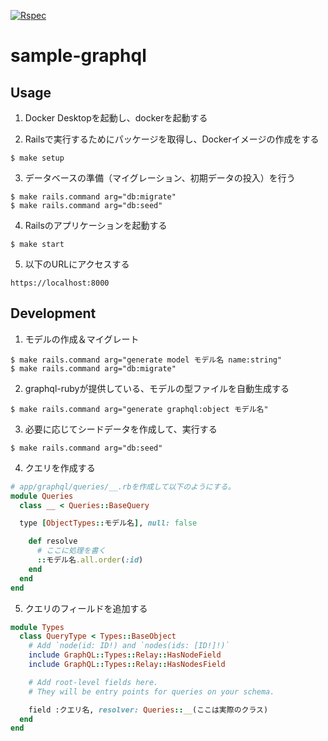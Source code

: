[![Rspec](https://github.com/keychi25/sample-graphql/actions/workflows/rspec.yml/badge.svg)](https://github.com/keychi25/sample-graphql/actions/workflows/rspec.yml)

# sample-graphql

## Usage

1. Docker Desktopを起動し、dockerを起動する

2. Railsで実行するためにパッケージを取得し、Dockerイメージの作成をする
  ```
  $ make setup
  ```

3. データベースの準備（マイグレーション、初期データの投入）を行う
  ```
  $ make rails.command arg="db:migrate"
  $ make rails.command arg="db:seed"
  ```

4.  Railsのアプリケーションを起動する
  ```
  $ make start
  ```

5. 以下のURLにアクセスする

  `https://localhost:8000` 


## Development

1. モデルの作成＆マイグレート

  ```
  $ make rails.command arg="generate model モデル名 name:string"
  $ make rails.command arg="db:migrate"
  ```
2. graphql-rubyが提供している、モデルの型ファイルを自動生成する

  ```
  $ make rails.command arg="generate graphql:object モデル名"
  ```

3. 必要に応じてシードデータを作成して、実行する
  
  ```
  $ make rails.command arg="db:seed"
  ```

4.  クエリを作成する

  ```ruby:/app/graphql/queries/__.rb
  # app/graphql/queries/__.rbを作成して以下のようにする。
  module Queries
    class __ < Queries::BaseQuery

    type [ObjectTypes::モデル名], null: false

      def resolve
        # ここに処理を書く
        ::モデル名.all.order(:id)
      end
    end
  end
  ```

5. クエリのフィールドを追加する

  ```ruby:app/graphql/types/query_type.rb
  module Types
    class QueryType < Types::BaseObject
      # Add `node(id: ID!) and `nodes(ids: [ID!]!)`
      include GraphQL::Types::Relay::HasNodeField
      include GraphQL::Types::Relay::HasNodesField

      # Add root-level fields here.
      # They will be entry points for queries on your schema.

      field :クエリ名, resolver: Queries::__(ここは実際のクラス)
    end
  end
  ```
